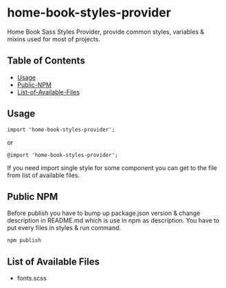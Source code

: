 # home-book-styles-provider

Home Book Sass Styles Provider, provide common styles, variables & mixins used for most of projects.

## Table of Contents

- [Usage](#Usage)
- [Public-NPM](#Public-NPM)
- [List-of-Available-Files](#List-of-Available-Files)

## Usage

```
import 'home-book-styles-provider';
```

or

```
@import 'home-book-styles-provider';
```

If you need import single style for some component you can get to the file from list of available files.

## Public NPM

Before publish you have to bump up package.json version & change description in README.md which is use in npm as description. You have to put every files in styles & run command.

```
npm publish
```

## List of Available Files

- fonts.scss
